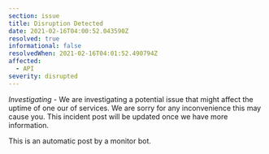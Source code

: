 ```yaml
---
section: issue
title: Disruption Detected
date: 2021-02-16T04:00:52.043590Z
resolved: true
informational: false
resolvedWhen: 2021-02-16T04:01:52.490794Z
affected:
  - API
severity: disrupted
---
```

*Investigating* - We are investigating a potential issue that might affect the uptime of one our of services. We are sorry for any inconvenience this may cause you. This incident post will be updated once we have more information.

This is an automatic post by a monitor bot.
        